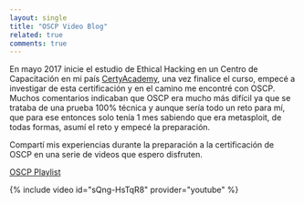 ```yaml
---
layout: single
title: "OSCP Video Blog" 
related: true
comments: true
---
```

En mayo 2017 inicie el estudio de Ethical Hacking en un Centro de Capacitación en mi país [CertyAcademy](http://certyacademy.com), una vez finalice el curso, empecé a investigar de esta certificación y en el camino me encontré con OSCP. Muchos comentarios indicaban que OSCP era mucho más difícil ya que se trataba de una prueba 100% técnica y aunque sería todo un reto para mí, que para ese entonces solo tenía 1 mes sabiendo que era metasploit, de todas formas, asumí el reto y empecé la preparación.

Compartí mis experiencias durante la preparación a la certificación de OSCP en una serie de videos que espero disfruten.

[OSCP Playlist]( https://www.youtube.com/watch?v=sQng-HsTqR8&list=PLXm1FM6zsxpAlD2JqaXd3v70StrTYGSQq)

{% include video id="sQng-HsTqR8" provider="youtube" %}


